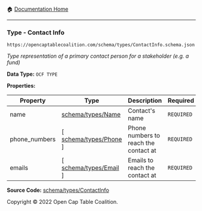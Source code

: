 :house: [Documentation Home](../../../)

---

### Type - Contact Info

`https://opencaptablecoalition.com/schema/types/ContactInfo.schema.json`

_Type representation of a primary contact person for a stakeholder (e.g. a fund)_

**Data Type:** `OCF TYPE`

**Properties:**

| Property      | Type                                                     | Description                           | Required   |
| ------------- | -------------------------------------------------------- | ------------------------------------- | ---------- |
| name          | [schema/types/Name](../../../schema/types/Name.md)       | Contact's name                        | `REQUIRED` |
| phone_numbers | [ [schema/types/Phone](../../../schema/types/Phone.md) ] | Phone numbers to reach the contact at | `REQUIRED` |
| emails        | [ [schema/types/Email](../../../schema/types/Email.md) ] | Emails to reach the contact at        | `REQUIRED` |

**Source Code:** [schema/types/ContactInfo](/../../../../schema/types/ContactInfo.schema.json)

Copyright © 2022 Open Cap Table Coalition.
